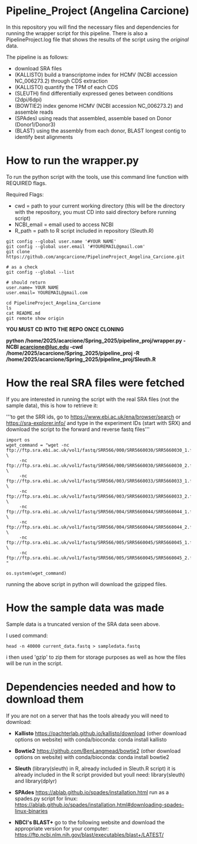 # Pipeline_Project (Angelina Carcione)

In this repository you will find the necessary files and dependencies for running the wrapper script for this pipeline. 
There is also a PipelineProject.log file that shows the results of the script using the *original* data.

The pipeline is as follows: 
- download SRA files
- (KALLISTO) build a transcriptome index for HCMV (NCBI accession NC_006273.2) through CDS extraction
- (KALLISTO) quantify the TPM of each CDS
- (SLEUTH) find differentially expressed genes between conditions (2dpi/6dpi)
- (BOWTIE2) index genome  HCMV (NCBI accession NC_006273.2) and assemble reads
- (SPAdes) using reads that assembled, assemble based on Donor (Donor1/Donor3)
- (BLAST) using the assembly from each donor, BLAST longest contig to identify best alignments

######
# **How to run the wrapper.py**

To run the python script with the tools, use this command line function with REQUIRED flags.

Required Flags: 
- cwd = path to your current working directory (this will be the directory with the repository, you must CD into said directory before running script)
- NCBI_email = email used to access NCBI 
- R_path = path to R script included in repository (Sleuth.R)

```
git config --global user.name '#YOUR NAME'
git config --global user.email '#YOUREMAIL@gmail.com'
git clone https://github.com/angcarcione/PipelineProject_Angelina_Carcione.git

# as a check 
git config --global --list

# should return 
user.name= YOUR NAME
user.email= YOUREMAIL@gmail.com

cd PipelineProject_Angelina_Carcione
ls
cat README.md
git remote show origin
```
**YOU MUST CD INTO THE REPO ONCE CLONING**

**python /home/2025/acarcione/Spring_2025/pipeline_proj/wrapper.py -NCBI acarcione@luc.edu -cwd /home/2025/acarcione/Spring_2025/pipeline_proj -R /home/2025/acarcione/Spring_2025/pipeline_proj/Sleuth.R**


######
# How the real SRA files were fetched

If you are interested in running the script with the real SRA files (not the sample data), this is how to retrieve it: 

'''to get the SRR ids, go to https://www.ebi.ac.uk/ena/browser/search or https://sra-explorer.info/ 
and type in the experiment IDs (start with SRX) and download the script to the forward and reverse fastq files'''
```
import os
wget_command = "wget -nc ftp://ftp.sra.ebi.ac.uk/vol1/fastq/SRR566/000/SRR5660030/SRR5660030_1.fastq.gz \
     -nc ftp://ftp.sra.ebi.ac.uk/vol1/fastq/SRR566/000/SRR5660030/SRR5660030_2.fastq.gz \
     -nc ftp://ftp.sra.ebi.ac.uk/vol1/fastq/SRR566/003/SRR5660033/SRR5660033_1.fastq.gz \
     -nc ftp://ftp.sra.ebi.ac.uk/vol1/fastq/SRR566/003/SRR5660033/SRR5660033_2.fastq.gz \
     -nc ftp://ftp.sra.ebi.ac.uk/vol1/fastq/SRR566/004/SRR5660044/SRR5660044_1.fastq.gz \
     -nc ftp://ftp.sra.ebi.ac.uk/vol1/fastq/SRR566/004/SRR5660044/SRR5660044_2.fastq.gz \
     -nc ftp://ftp.sra.ebi.ac.uk/vol1/fastq/SRR566/005/SRR5660045/SRR5660045_1.fastq.gz \
     -nc ftp://ftp.sra.ebi.ac.uk/vol1/fastq/SRR566/005/SRR5660045/SRR5660045_2.fastq.gz "

os.system(wget_command)
```
running the above script in python will download the gzipped files. 

######
# How the sample data was made

Sample data is a truncated version of the SRA data seen above. 

I used command: 
```
head -n 40000 current_data.fastq > sampledata.fastq
```
i then used 'gzip' to zip them for storage purposes as well as how the files will be run in the script.

######
# Dependencies needed and how to download them 

If you are not on a server that has the tools already you will need to download:
- **Kallisto**
https://pachterlab.github.io/kallisto/download (other download options on website) 
with conda/bioconda: conda install kallisto

- **Bowtie2**
https://github.com/BenLangmead/bowtie2 (other download options on website) 
with conda/bioconda: conda install bowtie2

- **Sleuth** (library(sleuth) in R, already included in Sleuth.R script)
it is already included in the R script provided but youll need:
library(sleuth) and library(dplyr)

- **SPAdes**
https://ablab.github.io/spades/installation.html
run as a spades.py script
for linux: https://ablab.github.io/spades/installation.html#downloading-spades-linux-binaries

- **NBCI's BLAST+**
go to the following website and download the appropriate version for your computer: https://ftp.ncbi.nlm.nih.gov/blast/executables/blast+/LATEST/
